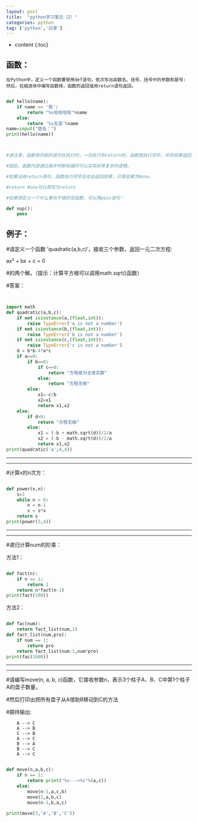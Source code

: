 ```yaml
---
layout: post
title:  "python学习笔记（2）"
categories: python
tag: ['python','记录']
---
```


* content
{:toc}

函数：
----

	在Python中，定义一个函数要使用def语句，依次写出函数名、括号、括号中的参数和冒号:
    然后，在缩进块中编写函数体，函数的返回值用return语句返回。

~~~python

def hello(name):
	if name == '我':
	    return "%s哈哈哈哈"%name
	else:
	    return '%s无语'%name
name=input("姓名：")
print(hello(name))



#请注意，函数体内部的语句在执行时，一旦执行到return时，函数就执行完毕，并将结果返回。

#因此，函数内部通过条件判断和循环可以实现非常复杂的逻辑。

#如果没有return语句，函数执行完毕后也会返回结果，只是结果为None。

#return None可以简写为return

#如果想定义一个什么事也不做的空函数，可以用pass语句：

def nop():
    pass

~~~

	
例子： 
--------

#请定义一个函数 ’quadratic(a,b,c)‘，接收三个参数，返回一元二次方程: 

ax² + bx + c = 0 

#的两个解。（提示：计算平方根可以调用math.sqrt()函数）
 
#答案：
 
~~~python


import math
def quadratic(a,b,c):
    if not isinstance(a,(float,int)):
        raise TypeError('a is not a number')
    if not isinstance(b,(float,int)):
        raise TypeError('b is not a number')
    if not isinstance(c,(float,int)):
        raise TypeError('c is not a number')
    d = b*b-4*a*c
    if a==0:
        if b==0:
            if c==0:
                return "方程根为全体实数"
            else:
                return "方程无根"  
        else:
            x1=-c/b
            x2=x1
            return x1,x2
    else:
        if d<0:
            return "方程无根" 
        else:
            x1 = (-b + math.sqrt(d))/2/a 
            x2 = (-b - math.sqrt(d))/2/a
            return x1,x2  
print(quadratic('a',4,4))

~~~
	
------------	
------------
	
	
#计算x的n次方：

~~~python

def power(x,n):
    s=1
    while n > 0:
        n = n-1
        s = s*x	
    return s        
print(power(3,4))	

~~~

------------
------------


#递归计算num的阶乘：

方法1：

~~~python

def fact(n):
    if n == 1:
        return 1
    return n*fact(n-1)    	
print(fact(100))

~~~

方法2：

~~~python

def fac(num):
	return fact_list(num,1)
def fact_list(num,pro):
    if num == 1:
        return pro
    return fact_list(num-1,num*pro) 
print(fac(1000))    

~~~

------------
------------

#请编写move(n, a, b, c)函数，它接收参数n，表示3个柱子A、B、C中第1个柱子A的盘子数量，

#然后打印出把所有盘子从A借助B移动到C的方法

#期待输出:

		A --> C
		A --> B
		C --> B
		A --> C
		B --> A
		B --> C
		A --> C

~~~python

def move(n,a,b,c):
    if n == 1:
        return print("%s--->%s"%(a,c))
    else:
        move(n-1,a,c,b)
        move(1,a,b,c)
        move(n-1,b,a,c)

print(move(3,'A','B','C'))	
	
~~~
